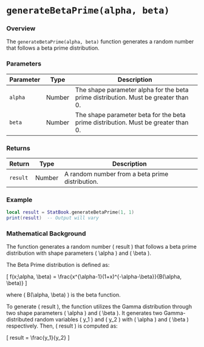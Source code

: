 # `generateBetaPrime(alpha, beta)`

### Overview

The `generateBetaPrime(alpha, beta)` function generates a random number that follows a beta prime distribution.

### Parameters

| Parameter  | Type   | Description                                                                                     |
|------------|--------|-------------------------------------------------------------------------------------------------|
| `alpha`    | Number | The shape parameter alpha for the beta prime distribution. Must be greater than 0.               |
| `beta`     | Number | The shape parameter beta for the beta prime distribution. Must be greater than 0.                |

### Returns

| Return     | Type   | Description                                                    |
|------------|--------|----------------------------------------------------------------|
| `result`   | Number | A random number from a beta prime distribution.                |

### Example

```lua
local result = StatBook.generateBetaPrime(1, 1)
print(result)  -- Output will vary
```

### Mathematical Background

The function generates a random number \( result \) that follows a beta prime distribution with shape parameters \( \alpha \) and \( \beta \). 

The Beta Prime distribution is defined as:

\[
f(x;\alpha, \beta) = \frac{x^{\alpha-1}(1+x)^{-\alpha-\beta}}{B(\alpha, \beta)}
\]

where \( B(\alpha, \beta) \) is the beta function.

To generate \( result \), the function utilizes the Gamma distribution through two shape parameters \( \alpha \) and \( \beta \). It generates two Gamma-distributed random variables \( y_1 \) and \( y_2 \) with \( \alpha \) and \( \beta \) respectively. Then, \( result \) is computed as:

\[
result = \frac{y_1}{y_2}
\]





